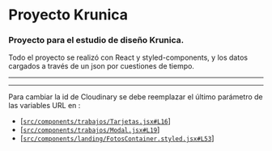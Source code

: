# Proyecto Krunica

### Proyecto para el estudio de diseño Krunica.
Todo el proyecto se realizó con React y styled-components, y los datos cargados a través de un json por cuestiones de tiempo.


---
---






Para cambiar la id de Cloudinary se debe reemplazar el último parámetro de las variables URL en :


* \[[`src/components/trabajos/Tarjetas.jsx#L16`][1]]
* \[[`src/components/trabajos/Modal.jsx#L19`][2]]
* \[[`src/components/landing/FotosContainer.styled.jsx#L53`][3]]


[1]: ./src/components/trabajos/Tarjetas.jsx#L16
[2]: ./src/components/trabajos/Modal.jsx#L19
[3]: ./src/components/landing/FotosContainer.styled.jsx#L53
